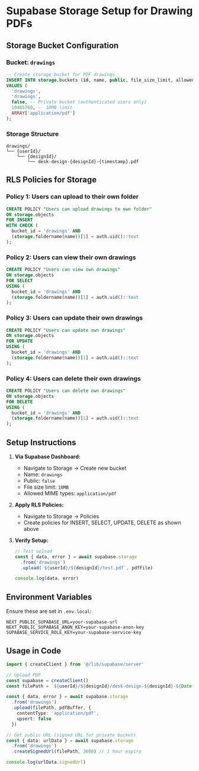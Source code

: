 # Supabase Storage Setup for Drawing PDFs

## Storage Bucket Configuration

### Bucket: `drawings`

```sql
-- Create storage bucket for PDF drawings
INSERT INTO storage.buckets (id, name, public, file_size_limit, allowed_mime_types)
VALUES (
  'drawings',
  'drawings',
  false, -- Private bucket (authenticated users only)
  10485760, -- 10MB limit
  ARRAY['application/pdf']
);
```

### Storage Structure

```
drawings/
└── {userId}/
    └── {designId}/
        └── desk-design-{designId}-{timestamp}.pdf
```

## RLS Policies for Storage

### Policy 1: Users can upload to their own folder

```sql
CREATE POLICY "Users can upload drawings to own folder"
ON storage.objects
FOR INSERT
WITH CHECK (
  bucket_id = 'drawings' AND
  (storage.foldername(name))[1] = auth.uid()::text
);
```

### Policy 2: Users can view their own drawings

```sql
CREATE POLICY "Users can view own drawings"
ON storage.objects
FOR SELECT
USING (
  bucket_id = 'drawings' AND
  (storage.foldername(name))[1] = auth.uid()::text
);
```

### Policy 3: Users can update their own drawings

```sql
CREATE POLICY "Users can update own drawings"
ON storage.objects
FOR UPDATE
USING (
  bucket_id = 'drawings' AND
  (storage.foldername(name))[1] = auth.uid()::text
);
```

### Policy 4: Users can delete their own drawings

```sql
CREATE POLICY "Users can delete own drawings"
ON storage.objects
FOR DELETE
USING (
  bucket_id = 'drawings' AND
  (storage.foldername(name))[1] = auth.uid()::text
);
```

## Setup Instructions

1. **Via Supabase Dashboard:**
   - Navigate to Storage → Create new bucket
   - Name: `drawings`
   - Public: `false`
   - File size limit: `10MB`
   - Allowed MIME types: `application/pdf`

2. **Apply RLS Policies:**
   - Navigate to Storage → Policies
   - Create policies for INSERT, SELECT, UPDATE, DELETE as shown above

3. **Verify Setup:**
   ```typescript
   // Test upload
   const { data, error } = await supabase.storage
     .from('drawings')
     .upload(`${userId}/${designId}/test.pdf`, pdfFile)

   console.log(data, error)
   ```

## Environment Variables

Ensure these are set in `.env.local`:

```env
NEXT_PUBLIC_SUPABASE_URL=your-supabase-url
NEXT_PUBLIC_SUPABASE_ANON_KEY=your-supabase-anon-key
SUPABASE_SERVICE_ROLE_KEY=your-supabase-service-key
```

## Usage in Code

```typescript
import { createClient } from '@/lib/supabase/server'

// Upload PDF
const supabase = createClient()
const filePath = `${userId}/${designId}/desk-design-${designId}-${Date.now()}.pdf`

const { data, error } = await supabase.storage
  .from('drawings')
  .upload(filePath, pdfBuffer, {
    contentType: 'application/pdf',
    upsert: false
  })

// Get public URL (signed URL for private bucket)
const { data: urlData } = await supabase.storage
  .from('drawings')
  .createSignedUrl(filePath, 3600) // 1 hour expiry

console.log(urlData.signedUrl)
```